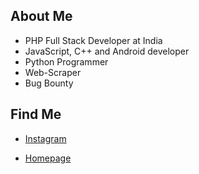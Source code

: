 ## About Me


- PHP Full Stack Developer at India
- JavaScript, C++ and Android developer
- Python Programmer 
- Web-Scraper
- Bug Bounty

## Find Me

<!-- - [Twitter](https://twitter.com/urmil89) -->
- [Instagram](https://instagram.com/smtbos)
<!-- - [Facebook](https://facebook.com/smtbos) -->
- [Homepage](https://smtcodes.in)
